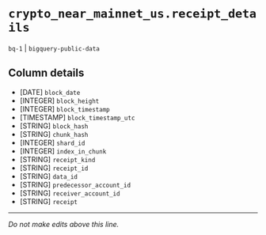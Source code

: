 # `crypto_near_mainnet_us.receipt_details`
`bq-1` | `bigquery-public-data`

## Column details
* [DATE]      `block_date`
* [INTEGER]   `block_height`
* [INTEGER]   `block_timestamp`
* [TIMESTAMP] `block_timestamp_utc`
* [STRING]    `block_hash`
* [STRING]    `chunk_hash`
* [INTEGER]   `shard_id`
* [INTEGER]   `index_in_chunk`
* [STRING]    `receipt_kind`
* [STRING]    `receipt_id`
* [STRING]    `data_id`
* [STRING]    `predecessor_account_id`
* [STRING]    `receiver_account_id`
* [STRING]    `receipt`

-------------------------------------------------------------------------------
*Do not make edits above this line.*
